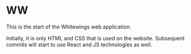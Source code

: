 # WW
This is the start of the Whitewings web application.

Initially, it is only HTML and CSS that is used on the website. 
Subsequent commits will start to use React and JS technologies as well.
